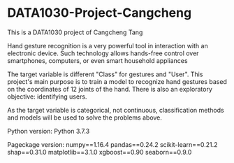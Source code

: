 # DATA1030-Project-Cangcheng
This is a DATA1030 project of Cangcheng Tang


Hand gesture recognition is a very powerful tool in interaction with an electronic device. Such technology allows hands-free control over smartphones, computers, or even smart household appliances 

The target variable is different "Class" for gestures and "User". This project's main purpose is to train a model to recognize hand gestures based on the coordinates of 12 joints of the hand. There is also an exploratory objective: identifying users.  

As the target variable is categorical, not continuous, classification methods and models will be used to solve the problems above.  


Python version: 
Python 3.7.3

Pageckage version:
numpy==1.16.4
pandas==0.24.2
scikit-learn==0.21.2
shap==0.31.0
matplotlib==3.1.0
xgboost==0.90
seaborn==0.9.0
